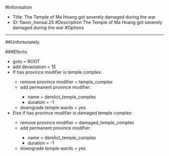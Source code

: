 #Information
 - Title: The Temple of Ma Hoang got severely damaged during the war
 - ID: flavor_honsai.25
#Description
The Temple of Ma Hoang got severely damaged during the war
#Options

___
##Unfortunately.

###Efects:<ul><li>goto = ROOT</li><li>add devastation = 15</li><li>If has province modifier is temple complex:</li><ul><li>remove province modifier = temple_complex</li><li>add permanent province modifier:</li><ul><li>name = derelict_temple_complex</li><li>duration = -1</li></ul><li>downgrade temple wards = yes</li></ul><li>Else if has province modifier is damaged temple complex:</li><ul><li>remove province modifier = damaged_temple_complex</li><li>add permanent province modifier:</li><ul><li>name = derelict_temple_complex</li><li>duration = -1</li></ul><li>downgrade temple wards = yes</li></ul></ul>
